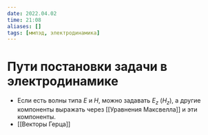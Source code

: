 ```yaml
---
date: 2022.04.02
time: 21:08
aliases: []
tags: [ммпэд, электродинамика]
---
```


# Пути постановки задачи в электродинамике

- Если есть волны типа $E$ и $H$, можно задавать $E_z$ ($H_z$), а другие компоненты выражать через [[Уравнения Максвелла]] и эти компоненты.
- [[Векторы Герца]]